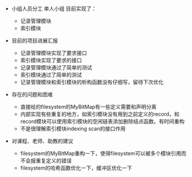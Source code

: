 * 小组人员分工
  单人小组
  目前实现了：
  * 记录管理模块
  * 索引模块

* 目前的项目进展汇报
  * 记录管理模块实现了要求接口
  * 索引模块实现了要求的接口
  * 记录管理模块通过了简单的测试
  * 索引模块通过了简单的测试
  * 记录管理模块和索引模块的析构函数没有仔细写，留待下次优化

* 存在的问题和困难
  * 直接给的filesystem的MyBitMap有一些定义需要和声明分离
  * 内部实现有些重复的地方，如索引模块没有用到之前定义的record，和record模块可以使用索引模块的空闲链表添加删除结点函数。有时间重构
  * 不是很理解索引模块indexing scan的接口作用

* 对课程、老师、助教的建议
  * filesystem的MyBitMap重构一下，使得filesystem可以被多个模块引用而不会报重复定义的错误
  * filesystem的哈希函数优化一下，缓冲区优化一下